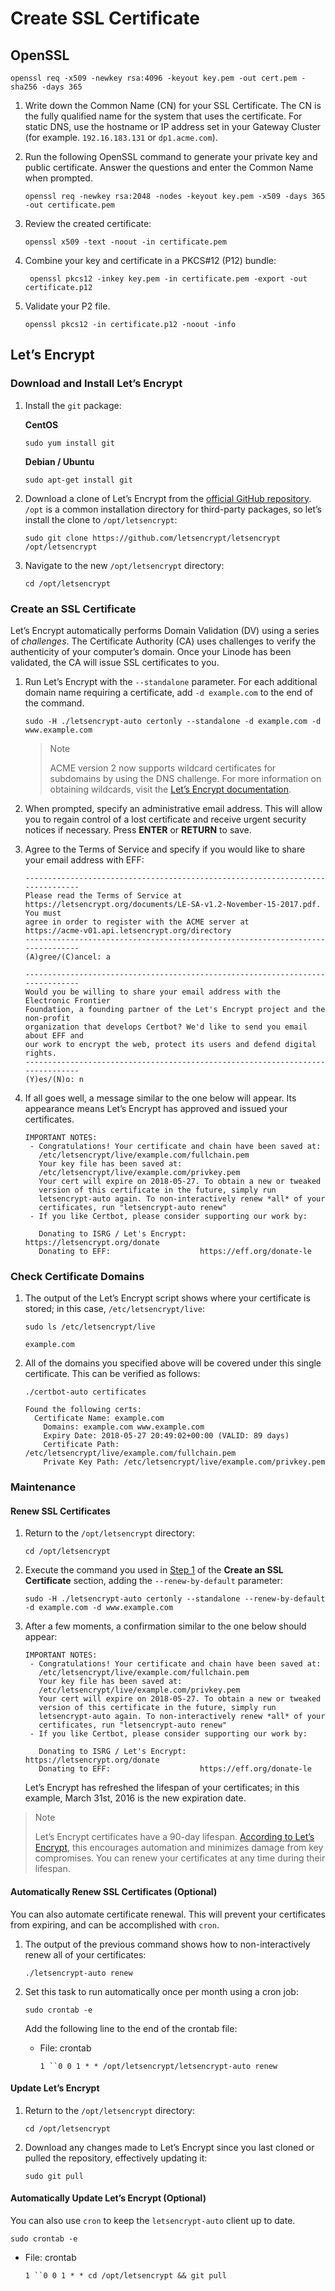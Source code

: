 

# Create SSL Certificate



## OpenSSL

```
openssl req -x509 -newkey rsa:4096 -keyout key.pem -out cert.pem -sha256 -days 365
```



1. Write down the Common Name (CN) for your SSL Certificate. The CN is the fully qualified name for the system that uses the certificate. For static DNS, use the hostname or IP address set in your Gateway Cluster (for example. `192.16.183.131` or `dp1.acme.com`).

2. Run the following OpenSSL command to generate your private key and public certificate. Answer the questions and enter the Common Name when prompted.

   ```plaintext
   openssl req -newkey rsa:2048 -nodes -keyout key.pem -x509 -days 365 -out certificate.pem
   ```

   

3. Review the created certificate:

   ```plaintext
   openssl x509 -text -noout -in certificate.pem
   ```

   

4. Combine your key and certificate in a PKCS#12 (P12) bundle:

   ```plaintext
    openssl pkcs12 -inkey key.pem -in certificate.pem -export -out certificate.p12
   ```

   

5. Validate your P2 file.

   ```plaintext
   openssl pkcs12 -in certificate.p12 -noout -info
   ```

## Let’s Encrypt

### Download and Install Let’s Encrypt

1. Install the `git` package:

   **CentOS**

   ```
   sudo yum install git
   ```

   **Debian / Ubuntu**

   ```
   sudo apt-get install git
   ```

2. Download a clone of Let’s Encrypt from the [official GitHub repository](https://github.com/letsencrypt/letsencrypt). `/opt` is a common installation directory for third-party packages, so let’s install the clone to `/opt/letsencrypt`:

   ```
   sudo git clone https://github.com/letsencrypt/letsencrypt /opt/letsencrypt
   ```

3. Navigate to the new `/opt/letsencrypt` directory:

   ```
   cd /opt/letsencrypt
   ```

### Create an SSL Certificate

Let’s Encrypt automatically performs Domain Validation (DV) using a series of *challenges*. The Certificate Authority (CA) uses challenges to verify the authenticity of your computer’s domain. Once your Linode has been validated, the CA will issue SSL certificates to you.

1. Run Let’s Encrypt with the `--standalone` parameter. For each additional domain name requiring a certificate, add `-d example.com` to the end of the command.

   ```
   sudo -H ./letsencrypt-auto certonly --standalone -d example.com -d www.example.com
   ```

   > Note
   >
   > ACME version 2 now supports wildcard certificates for subdomains by using the DNS challenge. For more information on obtaining wildcards, visit the [Let’s Encrypt documentation](https://community.letsencrypt.org/t/acme-v2-production-environment-wildcards/55578).

2. When prompted, specify an administrative email address. This will allow you to regain control of a lost certificate and receive urgent security notices if necessary. Press **ENTER** or **RETURN** to save.

3. Agree to the Terms of Service and specify if you would like to share your email address with EFF:

   ```
   -------------------------------------------------------------------------------
   Please read the Terms of Service at
   https://letsencrypt.org/documents/LE-SA-v1.2-November-15-2017.pdf. You must
   agree in order to register with the ACME server at
   https://acme-v01.api.letsencrypt.org/directory
   -------------------------------------------------------------------------------
   (A)gree/(C)ancel: a
   
   -------------------------------------------------------------------------------
   Would you be willing to share your email address with the Electronic Frontier
   Foundation, a founding partner of the Let's Encrypt project and the non-profit
   organization that develops Certbot? We'd like to send you email about EFF and
   our work to encrypt the web, protect its users and defend digital rights.
   -------------------------------------------------------------------------------
   (Y)es/(N)o: n
   ```

4. If all goes well, a message similar to the one below will appear. Its appearance means Let’s Encrypt has approved and issued your certificates.

   ```
   IMPORTANT NOTES:
    - Congratulations! Your certificate and chain have been saved at:
      /etc/letsencrypt/live/example.com/fullchain.pem
      Your key file has been saved at:
      /etc/letsencrypt/live/example.com/privkey.pem
      Your cert will expire on 2018-05-27. To obtain a new or tweaked
      version of this certificate in the future, simply run
      letsencrypt-auto again. To non-interactively renew *all* of your
      certificates, run "letsencrypt-auto renew"
    - If you like Certbot, please consider supporting our work by:
   
      Donating to ISRG / Let's Encrypt:   https://letsencrypt.org/donate
      Donating to EFF:                    https://eff.org/donate-le
   ```

### Check Certificate Domains

1. The output of the Let’s Encrypt script shows where your certificate is stored; in this case, `/etc/letsencrypt/live`:

   ```
   sudo ls /etc/letsencrypt/live
   ```

   ```
   example.com
   ```

2. All of the domains you specified above will be covered under this single certificate. This can be verified as follows:

   ```
   ./certbot-auto certificates
   ```

   ```
   Found the following certs:
     Certificate Name: example.com
       Domains: example.com www.example.com
       Expiry Date: 2018-05-27 20:49:02+00:00 (VALID: 89 days)
       Certificate Path: /etc/letsencrypt/live/example.com/fullchain.pem
       Private Key Path: /etc/letsencrypt/live/example.com/privkey.pem
   ```

### Maintenance

#### Renew SSL Certificates

1. Return to the `/opt/letsencrypt` directory:

   ```
   cd /opt/letsencrypt
   ```

2. Execute the command you used in [Step 1](https://www.linode.com/docs/guides/install-lets-encrypt-to-create-ssl-certificates/#create-an-ssl-certificate) of the **Create an SSL Certificate** section, adding the `--renew-by-default` parameter:

   ```
   sudo -H ./letsencrypt-auto certonly --standalone --renew-by-default -d example.com -d www.example.com
   ```

3. After a few moments, a confirmation similar to the one below should appear:

   ```
   IMPORTANT NOTES:
    - Congratulations! Your certificate and chain have been saved at:
      /etc/letsencrypt/live/example.com/fullchain.pem
      Your key file has been saved at:
      /etc/letsencrypt/live/example.com/privkey.pem
      Your cert will expire on 2018-05-27. To obtain a new or tweaked
      version of this certificate in the future, simply run
      letsencrypt-auto again. To non-interactively renew *all* of your
      certificates, run "letsencrypt-auto renew"
    - If you like Certbot, please consider supporting our work by:
   
      Donating to ISRG / Let's Encrypt:   https://letsencrypt.org/donate
      Donating to EFF:                    https://eff.org/donate-le
   ```

   Let’s Encrypt has refreshed the lifespan of your certificates; in this example, March 31st, 2016 is the new expiration date.

> Note
>
> Let’s Encrypt certificates have a 90-day lifespan. [According to Let’s Encrypt](https://letsencrypt.org/2015/11/09/why-90-days.html), this encourages automation and minimizes damage from key compromises. You can renew your certificates at any time during their lifespan.

#### Automatically Renew SSL Certificates (Optional)

You can also automate certificate renewal. This will prevent your certificates from expiring, and can be accomplished with `cron`.

1. The output of the previous command shows how to non-interactively renew all of your certificates:

   ```
   ./letsencrypt-auto renew
   ```

2. Set this task to run automatically once per month using a cron job:

   ```
   sudo crontab -e
   ```

   Add the following line to the end of the crontab file:

   - File: crontab

     `1 ``0 0 1 * * /opt/letsencrypt/letsencrypt-auto renew`

#### Update Let’s Encrypt

1. Return to the `/opt/letsencrypt` directory:

   ```
   cd /opt/letsencrypt
   ```

2. Download any changes made to Let’s Encrypt since you last cloned or pulled the repository, effectively updating it:

   ```
   sudo git pull
   ```

#### Automatically Update Let’s Encrypt (Optional)

You can also use `cron` to keep the `letsencrypt-auto` client up to date.

```
sudo crontab -e
```

- File: crontab

  `1 ``0 0 1 * * cd /opt/letsencrypt && git pull`